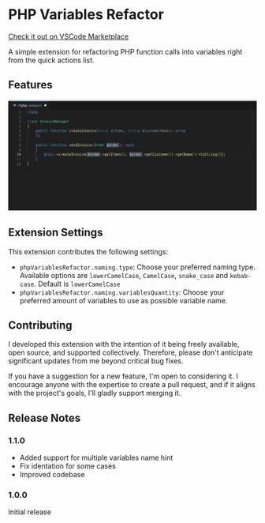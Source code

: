 # PHP Variables Refactor

[Check it out on VSCode Marketplace](https://marketplace.visualstudio.com/items?itemName=MarcosCarpio.php-variables-refactor)

A simple extension for refactoring PHP function calls into variables right from the quick actions list.

## Features

![Refactors with quick actions. Smart variable name detection.](https://raw.githubusercontent.com/macr1408/PHP-Variables-Refactor/master/images/variables-refactor.gif)

## Extension Settings

This extension contributes the following settings:

- `phpVariablesRefactor.naming.type`: Choose your preferred naming type. Available options are `lowerCamelCase`, `CamelCase`, `snake_case` and `kebab-case`. Default is `lowerCamelCase`
- `phpVariablesRefactor.naming.variablesQuantity`: Choose your preferred amount of variables to use as possible variable name.

## Contributing

I developed this extension with the intention of it being freely available, open source, and supported collectively. Therefore, please don't anticipate significant updates from me beyond critical bug fixes.

If you have a suggestion for a new feature, I'm open to considering it. I encourage anyone with the expertise to create a pull request, and if it aligns with the project's goals, I'll gladly support merging it.

## Release Notes

### 1.1.0

- Added support for multiple variables name hint
- Fix identation for some cases
- Improved codebase

### 1.0.0

Initial release

